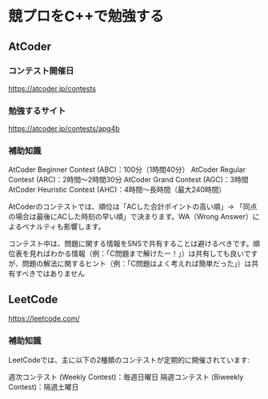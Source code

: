 # 競プロをC++で勉強する

## AtCoder

### コンテスト開催日

https://atcoder.jp/contests

### 勉強するサイト

https://atcoder.jp/contests/apg4b

### 補助知識

AtCoder Beginner Contest (ABC)：100分（1時間40分）
AtCoder Regular Contest (ARC)：2時間～2時間30分
AtCoder Grand Contest (AGC)：3時間
AtCoder Heuristic Contest (AHC)：4時間～長時間（最大240時間）

AtCoderのコンテストでは、順位は「ACした合計ポイントの高い順」-> 「同点の場合は最後にACした時刻の早い順」で決まります。WA（Wrong Answer）によるペナルティも影響します。

コンテスト中は、問題に関する情報をSNSで共有することは避けるべきです。順位表を見ればわかる情報（例：「C問題まで解けたー！」）は共有しても良いですが、問題の解法に関するヒント（例：「C問題はよく考えれば簡単だった」）は共有すべきではありません

## LeetCode

https://leetcode.com/

### 補助知識

LeetCodeでは、主に以下の2種類のコンテストが定期的に開催されています:

週次コンテスト (Weekly Contest)：毎週日曜日
隔週コンテスト (Biweekly Contest)：隔週土曜日
